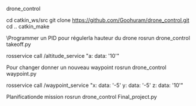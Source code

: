 drone_control

cd catkin_ws/src
git clone https://github.com/Goohuram/drone_control.git
cd ..
catkin_make

\Programmer un PID pour régulerla hauteur du drone
rosrun drone_control takeoff.py

rosservice call /altitude_service "a: data: '10'"

Pour changer donner un nouveau waypoint
rosrun drone_control waypoint.py

rosservice call /waypoint_service "x:
 data: '-5'
y:
 data: '-5'
z:
 data: '10'"

Planificationde mission
rosrun drone_control Final_project.py
